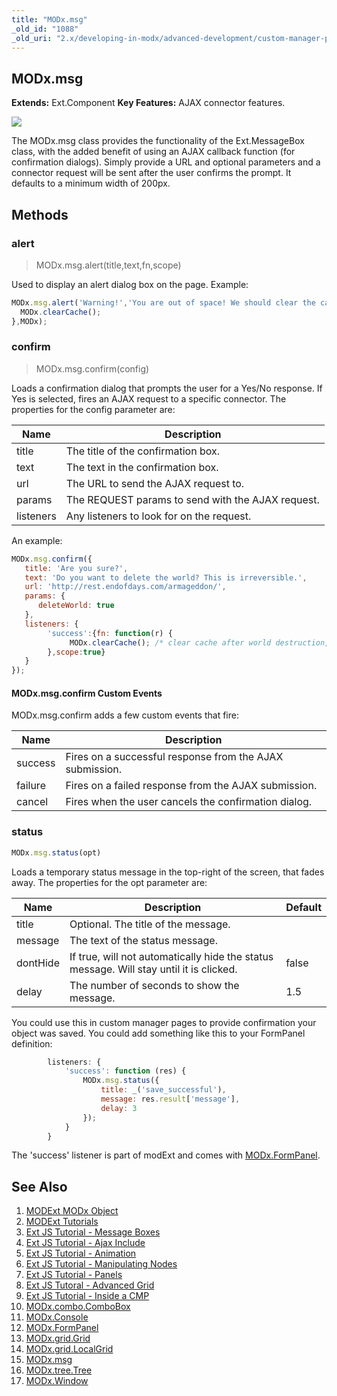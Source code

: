 ```yaml
---
title: "MODx.msg"
_old_id: "1088"
_old_uri: "2.x/developing-in-modx/advanced-development/custom-manager-pages/modext/modx.msg"
---
```


## MODx.msg

**Extends:** Ext.Component 
**Key Features:** AJAX connector features.

![](/download/attachments/18678080/confirm.png?version=1&modificationDate=1302195122000)

The MODx.msg class provides the functionality of the Ext.MessageBox class, with the added benefit of using an AJAX callback function (for confirmation dialogs). Simply provide a URL and optional parameters and a connector request will be sent after the user confirms the prompt. It defaults to a minimum width of 200px.

## Methods

### alert

> MODx.msg.alert(title,text,fn,scope)

Used to display an alert dialog box on the page. Example:

``` javascript
MODx.msg.alert('Warning!','You are out of space! We should clear the cache.',function() {
  MODx.clearCache();
},MODx);
```

### confirm

> MODx.msg.confirm(config)

Loads a confirmation dialog that prompts the user for a Yes/No response. If Yes is selected, fires an AJAX request to a specific connector. The properties for the config parameter are:

| Name      | Description                                       |
| --------- | ------------------------------------------------- |
| title     | The title of the confirmation box.                |
| text      | The text in the confirmation box.                 |
| url       | The URL to send the AJAX request to.              |
| params    | The REQUEST params to send with the AJAX request. |
| listeners | Any listeners to look for on the request.         |

An example:

``` javascript
MODx.msg.confirm({
   title: 'Are you sure?',
   text: 'Do you want to delete the world? This is irreversible.',
   url: 'http://rest.endofdays.com/armageddon/',
   params: {
      deleteWorld: true
   },
   listeners: {
        'success':{fn: function(r) {
             MODx.clearCache(); /* clear cache after world destruction, so we dont have latent data */
        },scope:true}
   }
});
```

#### MODx.msg.confirm Custom Events

MODx.msg.confirm adds a few custom events that fire:

| Name    | Description                                              |
| ------- | -------------------------------------------------------- |
| success | Fires on a successful response from the AJAX submission. |
| failure | Fires on a failed response from the AJAX submission.     |
| cancel  | Fires when the user cancels the confirmation dialog.     |

### status

``` javascript
MODx.msg.status(opt)
```

Loads a temporary status message in the top-right of the screen, that fades away. The properties for the opt parameter are:

| Name     | Description                                                                             | Default |
| -------- | --------------------------------------------------------------------------------------- | ------- |
| title    | Optional. The title of the message.                                                     |         |
| message  | The text of the status message.                                                         |         |
| dontHide | If true, will not automatically hide the status message. Will stay until it is clicked. | false   |
| delay    | The number of seconds to show the message.                                              | 1.5     |

You could use this in custom manager pages to provide confirmation your object was saved. You could add something like this to your FormPanel definition:

``` javascript
        listeners: {
            'success': function (res) {
                MODx.msg.status({
                    title: _('save_successful'),
                    message: res.result['message'],
                    delay: 3
                });
            }
        }
```

The 'success' listener is part of modExt and comes with [MODx.FormPanel](extending-modx/custom-manager-pages/modext/modx.formpanel "MODx.FormPanel").

## See Also

1. [MODExt MODx Object](extending-modx/custom-manager-pages/modext/modext-modx-object)
2. [MODExt Tutorials](extending-modx/custom-manager-pages/modext/modext-tutorials)
  1. [Ext JS Tutorial - Message Boxes](extending-modx/custom-manager-pages/modext/modext-tutorials/1.-ext-js-tutorial-message-boxes)
  2. [Ext JS Tutorial - Ajax Include](extending-modx/custom-manager-pages/modext/modext-tutorials/2.-ext-js-tutorial-ajax-include)
  3. [Ext JS Tutorial - Animation](extending-modx/custom-manager-pages/modext/modext-tutorials/3.-ext-js-tutorial-animation)
  4. [Ext JS Tutorial - Manipulating Nodes](extending-modx/custom-manager-pages/modext/modext-tutorials/4.-ext-js-tutorial-manipulating-nodes)
  5. [Ext JS Tutorial - Panels](extending-modx/custom-manager-pages/modext/modext-tutorials/5.-ext-js-tutorial-panels)
  6. [Ext JS Tutoral - Advanced Grid](extending-modx/custom-manager-pages/modext/modext-tutorials/7.-ext-js-tutoral-advanced-grid)
  7. [Ext JS Tutorial - Inside a CMP](extending-modx/custom-manager-pages/modext/modext-tutorials/8.-ext-js-tutorial-inside-a-cmp)
3. [MODx.combo.ComboBox](extending-modx/custom-manager-pages/modext/modx.combo.combobox)
4. [MODx.Console](extending-modx/custom-manager-pages/modext/modx.console)
5. [MODx.FormPanel](extending-modx/custom-manager-pages/modext/modx.formpanel)
6. [MODx.grid.Grid](extending-modx/custom-manager-pages/modext/modx.grid.grid)
7. [MODx.grid.LocalGrid](extending-modx/custom-manager-pages/modext/modx.grid.localgrid)
8. [MODx.msg](extending-modx/custom-manager-pages/modext/modx.msg)
9. [MODx.tree.Tree](extending-modx/custom-manager-pages/modext/modx.tree.tree)
10. [MODx.Window](extending-modx/custom-manager-pages/modext/modx.window)